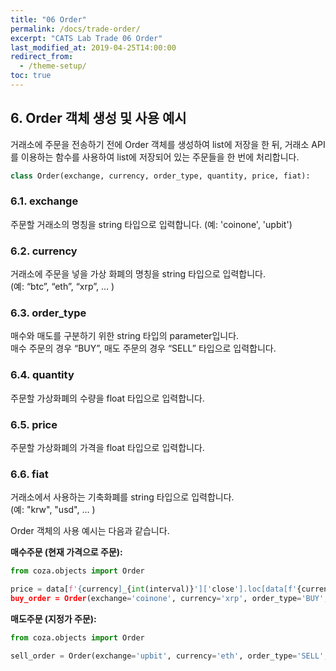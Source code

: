 ```yaml
---
title: "06 Order"
permalink: /docs/trade-order/
excerpt: "CATS Lab Trade 06 Order"
last_modified_at: 2019-04-25T14:00:00
redirect_from:
  - /theme-setup/
toc: true
---
```


## 6. Order 객체 생성 및 사용 예시

거래소에 주문을 전송하기 전에 Order 객체를 생성하여 list에 저장을 한 뒤, 거래소 API를 이용하는 함수를 사용하여 list에 저장되어 있는 주문들을 한 번에 처리합니다.

```python
class Order(exchange, currency, order_type, quantity, price, fiat):
```

### 6.1. exchange  
주문할 거래소의 명칭을 string 타입으로 입력합니다. 
(예: 'coinone', 'upbit')


### 6.2. currency  
거래소에 주문을 넣을 가상 화폐의 명칭을 string 타입으로 입력합니다.  
(예: “btc”, “eth”, “xrp”, … )


### 6.3. order_type  
매수와 매도를 구분하기 위한 string 타입의 parameter입니다.   
매수 주문의 경우 “BUY”, 매도 주문의 경우 “SELL” 타입으로 입력합니다.


### 6.4. quantity  
주문할 가상화폐의 수량을 float 타입으로 입력합니다.


### 6.5. price  
주문할 가상화폐의 가격을 float 타입으로 입력합니다.


### 6.6. fiat  
거래소에서 사용하는 기축화폐를 string 타입으로 입력합니다.  
(예: "krw", "usd", … )


Order 객체의 사용 예시는 다음과 같습니다.

__매수주문 (현재 가격으로 주문):__  

```python
from coza.objects import Order

price = data[f'{currency]_{int(interval)}']['close'].loc[data[f'{currency]_{int(interval)}'].index[-1]]
buy_order = Order(exchange='coinone', currency='xrp', order_type='BUY', fiat='krw', price=price, quantity=2.5)
```

__매도주문 (지정가 주문):__  

```python
from coza.objects import Order

sell_order = Order(exchange='upbit', currency='eth', order_type='SELL', fiat='krw', price=150000, quantity=0.1)
```


  



